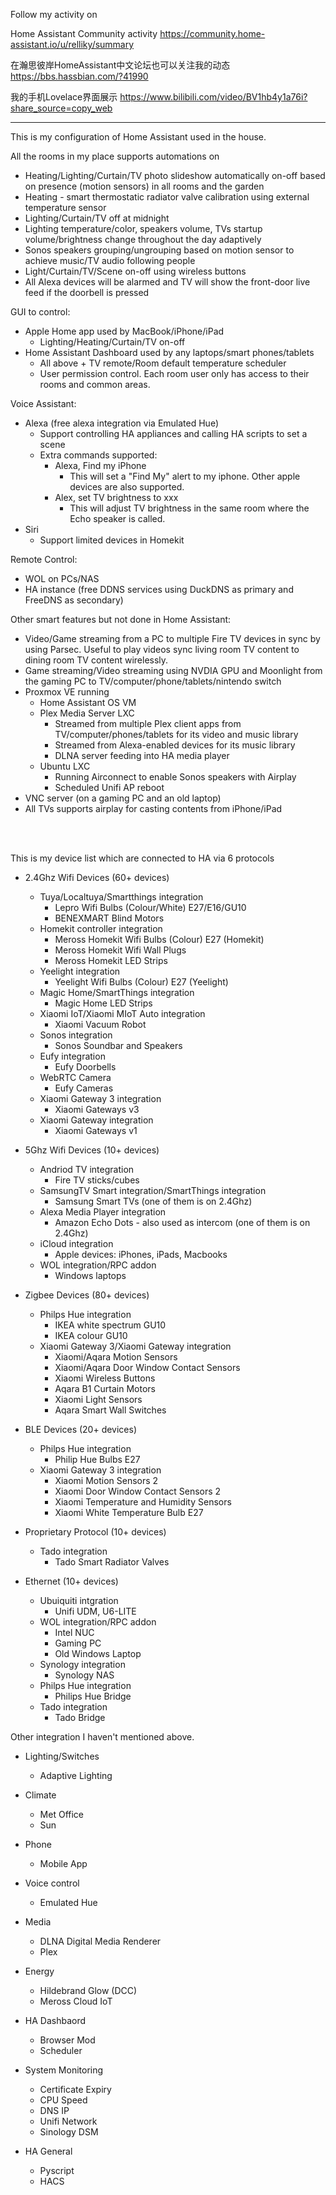 Follow my activity on 

Home Assistant Community activity https://community.home-assistant.io/u/relliky/summary

在瀚思彼岸HomeAssistant中文论坛也可以关注我的动态 https://bbs.hassbian.com/?41990

我的手机Lovelace界面展示 https://www.bilibili.com/video/BV1hb4y1a76i?share_source=copy_web 

--------------------------------------------------------------------------  

This is my configuration of Home Assistant used in the house. 

All the rooms in my place supports automations on
- Heating/Lighting/Curtain/TV photo slideshow automatically on-off based on presence (motion sensors) in all rooms and the garden
- Heating - smart thermostatic radiator valve calibration using external temperature sensor
- Lighting/Curtain/TV off at midnight
- Lighting temperature/color, speakers volume, TVs startup volume/brightness change throughout the day adaptively
- Sonos speakers grouping/ungrouping based on motion sensor to achieve music/TV audio following people 
- Light/Curtain/TV/Scene on-off using wireless buttons
- All Alexa devices will be alarmed and TV will show the front-door live feed if the doorbell is pressed

GUI to control:
- Apple Home app used by MacBook/iPhone/iPad
  - Lighting/Heating/Curtain/TV on-off
- Home Assistant Dashboard used by any laptops/smart phones/tablets
  - All above + TV remote/Room default temperature scheduler
  - User permission control. Each room user only has access to their rooms and common areas.
  
Voice Assistant:
- Alexa (free alexa integration via Emulated Hue)
  - Support controlling HA appliances and calling HA scripts to set a scene
  - Extra commands supported:
    - Alexa, Find my iPhone
      - This will set a "Find My" alert to my iphone. Other apple devices are also supported.
    - Alex, set TV brightness to xxx
      - This will adjust TV brightness in the same room where the Echo speaker is called.
- Siri
  - Support limited devices in Homekit

Remote Control:
- WOL on PCs/NAS
- HA instance (free DDNS services using DuckDNS as primary and FreeDNS as secondary)


Other smart features but not done in Home Assistant:
- Video/Game streaming from a PC to multiple Fire TV devices in sync by using Parsec. Useful to play videos sync living room TV content to dining room TV content wirelessly.
- Game streaming/Video streaming using NVDIA GPU and Moonlight from the gaming PC to TV/computer/phone/tablets/nintendo switch
- Proxmox VE running
  - Home Assistant OS VM
  - Plex Media Server LXC
    - Streamed from multiple Plex client apps from TV/computer/phones/tablets for its video and music library
    - Streamed from Alexa-enabled devices for its music library
    - DLNA server feeding into HA media player
  - Ubuntu LXC
    - Running Airconnect to enable Sonos speakers with Airplay
    - Scheduled Unifi AP reboot
- VNC server (on a gaming PC and an old laptop)
- All TVs supports airplay for casting contents from iPhone/iPad


<br><br>

This is my device list which are connected to HA via 6 protocols 

- 2.4Ghz Wifi Devices (60+ devices) 
  - Tuya/Localtuya/Smartthings integration
    - Lepro Wifi Bulbs (Colour/White) E27/E16/GU10 
    - BENEXMART Blind Motors 
  - Homekit controller integration
    - Meross Homekit Wifi Bulbs (Colour) E27 (Homekit)
    - Meross Homekit Wifi Wall Plugs
    - Meross Homekit LED Strips 
  - Yeelight integration
    - Yeelight Wifi Bulbs (Colour) E27 (Yeelight)
  - Magic Home/SmartThings integration
    - Magic Home LED Strips 
  - Xiaomi IoT/Xiaomi MIoT Auto integration
    - Xiaomi Vacuum Robot 
  - Sonos integration
    - Sonos Soundbar and Speakers
  - Eufy integration
    - Eufy Doorbells
  - WebRTC Camera
    - Eufy Cameras
  - Xiaomi Gateway 3 integration
    - Xiaomi Gateways v3
  - Xiaomi Gateway integration
    - Xiaomi Gateways v1

- 5Ghz Wifi Devices (10+ devices)
  - Andriod TV integration 
    - Fire TV sticks/cubes
  - SamsungTV Smart integration/SmartThings integration
    - Samsung Smart TVs (one of them is on 2.4Ghz)
  - Alexa Media Player integration
    - Amazon Echo Dots - also used as intercom (one of them is on 2.4Ghz)
  - iCloud integration
    - Apple devices: iPhones, iPads, Macbooks
  - WOL integration/RPC addon
    - Windows laptops

- Zigbee Devices (80+ devices)
  - Philps Hue integration
    - IKEA white spectrum GU10 
    - IKEA colour GU10 
  - Xiaomi Gateway 3/Xiaomi Gateway integration
    - Xiaomi/Aqara Motion Sensors
    - Xiaomi/Aqara Door Window Contact Sensors
    - Xiaomi Wireless Buttons
    - Aqara B1 Curtain Motors
    - Xiaomi Light Sensors
    - Aqara Smart Wall Switches

- BLE Devices (20+ devices)
  - Philps Hue integration
    - Philip Hue Bulbs E27
  - Xiaomi Gateway 3 integration
    - Xiaomi Motion Sensors 2
    - Xiaomi Door Window Contact Sensors 2
    - Xiaomi Temperature and Humidity Sensors
    - Xiaomi White Temperature Bulb E27
  
- Proprietary Protocol (10+ devices)
  - Tado integration
    - Tado Smart Radiator Valves

- Ethernet (10+ devices)
  - Ubuiquiti intgration
    - Unifi UDM, U6-LITE
  - WOL integration/RPC addon
    - Intel NUC
    - Gaming PC
    - Old Windows Laptop
  - Synology integration
    - Synology NAS 
  - Philps Hue integration
    - Philips Hue Bridge
  - Tado integration
    - Tado Bridge
  
Other integration I haven't mentioned above. 

- Lighting/Switches
  - Adaptive Lighting

- Climate
  - Met Office
  - Sun

- Phone
  - Mobile App

- Voice control
  - Emulated Hue

- Media
  - DLNA Digital Media Renderer
  - Plex

- Energy
  - Hildebrand Glow (DCC)
  - Meross Cloud IoT

- HA Dashbaord
  - Browser Mod
  - Scheduler

- System Monitoring
  - Certificate Expiry
  - CPU Speed
  - DNS IP
  - Unifi Network
  - Sinology DSM

- HA General
  - Pyscript
  - HACS



